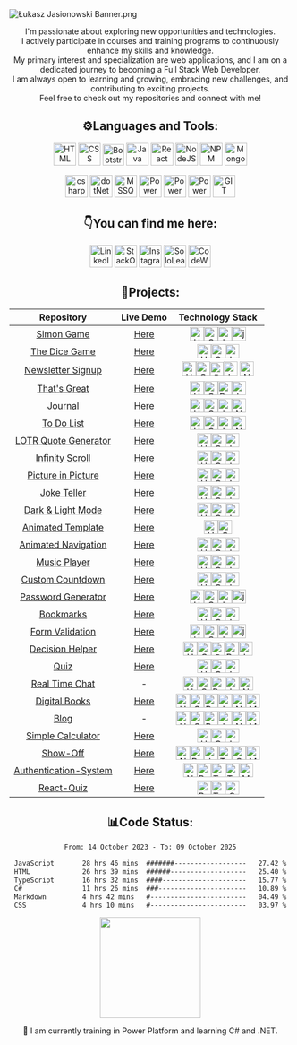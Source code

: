 <img src="https://i.ibb.co/tZSvQ03/banner-Neww.png" alt="Łukasz Jasionowski Banner.png">
<p align="center">I'm passionate about exploring new opportunities and technologies.<br>
I actively participate in courses and training programs to continuously enhance my skills and knowledge.<br>
My primary interest and specialization are web applications, and I am on a dedicated journey to becoming a Full Stack Web Developer.<br>
I am always open to learning and growing, embracing new challenges, and contributing to exciting projects.<br>
Feel free to check out my repositories and connect with me!
</p>
<h2 align="center">⚙️Languages and Tools:</h2>
<p align="center">
    <img src="https://www.svgrepo.com/show/452228/html-5.svg" alt="HTML" title="HTML" height="40px">
    <img src="https://www.svgrepo.com/show/452185/css-3.svg" alt="CSS" title="CSS" height="40px">
    <img src="https://upload.wikimedia.org/wikipedia/commons/b/b2/Bootstrap_logo.svg" alt="Bootstrap" title="Bootstrap"
        height="38px">
    <img src="https://www.svgrepo.com/show/452045/js.svg" alt="Java Script" title="Java Script" height="40px">
    <img src="https://www.svgrepo.com/show/452092/react.svg" alt="React" title="React" height="40px">
    <img src="https://www.svgrepo.com/show/439238/nodejs.svg" alt="NodeJS" title="NodeJS" height="40px">
    <img src="https://www.svgrepo.com/show/452077/npm.svg" alt="NPM" title="NPM" height="40px">
    <img src="https://www.vectorlogo.zone/logos/mongodb/mongodb-icon.svg" alt="MongoDB" title="MongoDB" height="40px">
</p>
<p align="center">
    <img src="https://www.svgrepo.com/show/452184/csharp.svg" alt="csharp" title="csharp" height="40px">
    <img src="https://upload.wikimedia.org/wikipedia/commons/e/ee/.NET_Core_Logo.svg" alt="dotNet" title="dotNet" height="40px">
    <img src="https://www.freeiconspng.com/uploads/sql-server-icon-png-8.png" alt="MSSQL" Title="MSSQL"
        height="40px">
    <img src="https://powerwiki.net/images/4/48/Powerautomate.svg" alt="Power Automate" title="Power Automate"
        height="40px">
    <img src="https://powerwiki.net/images/f/f7/Powerapps.svg" alt="Power Apps" title="Power Apps"
        height="40px">
    <img src="https://powerwiki.net/images/a/aa/PowerBI_scalable.svg" alt="Power BI" title="Power BI"
        height="40px">
    <img src="https://www.vectorlogo.zone/logos/git-scm/git-scm-icon.svg" alt="GIT" title="GIT" height="40px">
</p>
<h2 align="center">👇You can find me here:</h2>
<p align="center">
    <a href="https://www.linkedin.com/in/lukasz-jasionowski/" target="_blank"><img
            src="https://www.svgrepo.com/show/475661/linkedin-color.svg" alt="LinkedIn" title="LinkedIn"
            height="40px"></a>
    <a href="https://stackoverflow.com/users/18272621/%C5%81ukasz-jasionowski" target="_blank"><img
            src="https://upload.wikimedia.org/wikipedia/commons/e/ef/Stack_Overflow_icon.svg" alt="StackOverflow"
            title="Stack Overflow" height="40px"></a>
    <a href="https://www.instagram.com/fitrunner.json/" target="_blank"><img
            src="https://www.svgrepo.com/show/452229/instagram-1.svg" alt="Instagram" title="Instagram"
            height="40px"></a>
    <a href="https://www.sololearn.com/profile/22078199/" target="_blank"><img
            src="https://blob.sololearn.com/avatars/sololearn.png" alt="SoloLearn" title="SoloLearn" height="40px"></a>
    <a href="https://www.codewars.com/users/Lukasz-Jasionowski" target="_blank"><img
            src="https://www.codewars.com/packs/assets/logo.f607a0fb.svg" alt="CodeWars" title="CodeWars"
            height="40px"></a>
</p>
<h2 align="center">📔Projects:</h2>

<div align="center">

| Repository  | Live Demo  | Technology Stack  |
| :---------: | :--------: | :---------------: |
|<a href="https://github.com/Lukasz-Jasionowski/Simon-Game" target="_blank">Simon Game</a>| <a href="https://lukasz-jasionowski.github.io/Simon-Game/" target="_blank">Here</a> | <img src="https://www.svgrepo.com/show/452228/html-5.svg" alt="HTML" title="HTML" height="25px"><img src="https://www.svgrepo.com/show/452185/css-3.svg" alt="CSS" title="CSS" height="25px"><img src="https://www.svgrepo.com/show/452045/js.svg" alt="Java Script" title="Java Script" height="25px"><img src="https://www.svgrepo.com/show/452242/jquery.svg" alt="jQuery" title="jQuery" height="25px"> |
| <a href="https://github.com/Lukasz-Jasionowski/The-Dice-Game" target="_blank">The Dice Game</a> | <a href="https://lukasz-jasionowski.github.io/The-Dice-Game/" target="_blank">Here</a> | <img src="https://www.svgrepo.com/show/452228/html-5.svg" alt="HTML" title="HTML" height="25px"><img src="https://www.svgrepo.com/show/452185/css-3.svg" alt="CSS" title="CSS" height="25px"><img src="https://www.svgrepo.com/show/452045/js.svg" alt="Java Script" title="Java Script" height="25px"> |
| <a href="https://github.com/Lukasz-Jasionowski/Newsletter-Signup" target="_blank">Newsletter Signup</a> | <a href="https://newsletter-signup-spoq.onrender.com/" target="_blank">Here</a> | <img src="https://www.svgrepo.com/show/452228/html-5.svg" alt="HTML" title="HTML" height="25px"><img src="https://www.svgrepo.com/show/452185/css-3.svg" alt="CSS" title="CSS" height="25px"><img src="https://upload.wikimedia.org/wikipedia/commons/b/b2/Bootstrap_logo.svg" alt="Bootstrap" title="Bootstrap" height="24px"><img src="https://www.svgrepo.com/show/452045/js.svg" alt="Java Script" title="Java Script" height="25px">  <img src="https://www.svgrepo.com/show/439238/nodejs.svg" alt="NodeJS" title="NodeJS" height="25px"> |
| <a href="https://github.com/Lukasz-Jasionowski/ThatsGreat" target="_blank">That's Great</a> | <a href="https://l-jasionowski-that-s-great.web.app/" target="_blank">Here</a> | <img src="https://www.svgrepo.com/show/452228/html-5.svg" alt="HTML" title="HTML" height="25px"><img src="https://www.svgrepo.com/show/452185/css-3.svg" alt="CSS" title="CSS" height="25px"><img src="https://www.svgrepo.com/show/452092/react.svg" alt="React" title="React" height="25px"><img src="https://www.svgrepo.com/show/452045/js.svg" alt="Java Script" title="Java Script" height="25px"> |
| <a href="https://github.com/Lukasz-Jasionowski/Journal" target="_blank">Journal</a> | <a href="https://journal-jynj.onrender.com/" target="_blank">Here</a> | <img src="https://www.svgrepo.com/show/452228/html-5.svg" alt="HTML" title="HTML" height="25px"><img src="https://www.svgrepo.com/show/452185/css-3.svg" alt="CSS" title="CSS" height="25px"><img src="https://www.svgrepo.com/show/452045/js.svg" alt="Java Script" title="Java Script" height="25px"><img src="https://www.svgrepo.com/show/439238/nodejs.svg" alt="NodeJS" title="NodeJS" height="25px"> |
|  <a href="https://github.com/Lukasz-Jasionowski/To-Do-List" target="_blank">To Do List</a> | <a href="https://to-do-list-lg4d.onrender.com/" target="_blank">Here</a> | <img src="https://www.svgrepo.com/show/452228/html-5.svg" alt="HTML" title="HTML" height="25px"><img src="https://www.svgrepo.com/show/452185/css-3.svg" alt="CSS" title="CSS" height="25px"><img src="https://www.svgrepo.com/show/452045/js.svg" alt="Java Script" title="Java Script" height="25px"><img src="https://www.svgrepo.com/show/439238/nodejs.svg" alt="NodeJS" title="NodeJS" height="25px"> |
|  <a href="https://github.com/Lukasz-Jasionowski/LOTR-Quote-Generator" target="_blank">LOTR Quote Generator</a> | <a href="https://lukasz-jasionowski.github.io/LOTR-Quote-Generator/" target="_blank">Here</a> | <img src="https://www.svgrepo.com/show/452228/html-5.svg" alt="HTML" title="HTML" height="25px"><img src="https://www.svgrepo.com/show/452185/css-3.svg" alt="CSS" title="CSS" height="25px"><img src="https://www.svgrepo.com/show/452045/js.svg" alt="Java Script" title="Java Script" height="25px"> |
| <a href="https://github.com/Lukasz-Jasionowski/Infinity-Scroll" target="_blank">Infinity Scroll</a> | <a href="https://infinity-scroll.w3spaces.com/" target="_blank">Here</a> | <img src="https://www.svgrepo.com/show/452228/html-5.svg" alt="HTML" title="HTML" height="25px"><img src="https://www.svgrepo.com/show/452185/css-3.svg" alt="CSS" title="CSS" height="25px"><img src="https://www.svgrepo.com/show/452045/js.svg" alt="Java Script" title="Java Script" height="25px"> |
|     <a href="https://github.com/Lukasz-Jasionowski/Picture-in-Picture" target="_blank">Picture in Picture</a> | <a href="https://lukasz-jasionowski.github.io/Picture-in-Picture/" target="_blank">Here</a> | <img src="https://www.svgrepo.com/show/452228/html-5.svg" alt="HTML" title="HTML" height="25px"><img src="https://www.svgrepo.com/show/452185/css-3.svg" alt="CSS" title="CSS" height="25px"><img src="https://www.svgrepo.com/show/452045/js.svg" alt="Java Script" title="Java Script" height="25px"> |
|  <a href="https://github.com/Lukasz-Jasionowski/Joke-Teller" target="_blank">Joke Teller</a> | <a href="https://lukasz-jasionowski.github.io/Joke-Teller/" target="_blank">Here</a> | <img src="https://www.svgrepo.com/show/452228/html-5.svg" alt="HTML" title="HTML" height="25px"><img src="https://www.svgrepo.com/show/452185/css-3.svg" alt="CSS" title="CSS" height="25px"><img src="https://www.svgrepo.com/show/452045/js.svg" alt="Java Script" title="Java Script" height="25px"> |
| <a href="https://github.com/Lukasz-Jasionowski/Light-Dark-Mode" target="_blank">Dark & Light Mode</a> | <a href="https://lukasz-jasionowski.github.io/Light-Dark-Mode/" target="_blank">Here</a> | <img src="https://www.svgrepo.com/show/452228/html-5.svg" alt="HTML" title="HTML" height="25px"><img src="https://www.svgrepo.com/show/452185/css-3.svg" alt="CSS" title="CSS" height="25px"><img src="https://www.svgrepo.com/show/452045/js.svg" alt="Java Script" title="Java Script" height="25px"> |
| <a href="https://github.com/Lukasz-Jasionowski/Animated-Template" target="_blank">Animated Template</a> | <a href="https://lukasz-jasionowski.github.io/Animated-Template/" target="_blank">Here</a> | <img src="https://www.svgrepo.com/show/452228/html-5.svg" alt="HTML" title="HTML" height="25px"><img src="https://www.svgrepo.com/show/452185/css-3.svg" alt="CSS" title="CSS" height="25px"> |
| <a href="https://github.com/Lukasz-Jasionowski/Animated-Navigation" target="_blank">Animated Navigation</a> | <a href="https://lukasz-jasionowski.github.io/Animated-Navigation/" target="_blank">Here</a> | <img src="https://www.svgrepo.com/show/452228/html-5.svg" alt="HTML" title="HTML" height="25px"><img src="https://www.svgrepo.com/show/452185/css-3.svg" alt="CSS" title="CSS" height="25px"><img src="https://www.svgrepo.com/show/452045/js.svg" alt="Java Script" title="Java Script" height="25px"> |
| <a href="https://github.com/Lukasz-Jasionowski/Music-Player" target="_blank">Music Player</a> | <a href="https://lukasz-jasionowski.github.io/Music-Player/" target="_blank">Here</a> | <img src="https://www.svgrepo.com/show/452228/html-5.svg" alt="HTML" title="HTML" height="25px"><img src="https://www.svgrepo.com/show/452185/css-3.svg" alt="CSS" title="CSS" height="25px"><img src="https://www.svgrepo.com/show/452045/js.svg" alt="Java Script" title="Java Script" height="25px"> |
| <a href="https://github.com/Lukasz-Jasionowski/Custom-Countdown" target="_blank">Custom Countdown</a> | <a href="https://lukasz-jasionowski.github.io/Custom-Countdown/" target="_blank">Here</a> | <img src="https://www.svgrepo.com/show/452228/html-5.svg" alt="HTML" title="HTML" height="25px"><img src="https://www.svgrepo.com/show/452185/css-3.svg" alt="CSS" title="CSS" height="25px"><img src="https://www.svgrepo.com/show/452045/js.svg" alt="Java Script" title="Java Script" height="25px"> |
|     <a href="https://github.com/Lukasz-Jasionowski/Password-Generator" target="_blank">Password Generator</a> | <a href="https://lukasz-jasionowski.github.io/Password-Generator/" target="_blank">Here</a> | <img src="https://www.svgrepo.com/show/452228/html-5.svg" alt="HTML" title="HTML" height="25px"><img src="https://www.svgrepo.com/show/452185/css-3.svg" alt="CSS" title="CSS" height="25px"><img src="https://www.svgrepo.com/show/452045/js.svg" alt="Java Script" title="Java Script" height="25px"><img src="https://www.svgrepo.com/show/452242/jquery.svg" alt="jQuery" title="jQuery" height="25px"> |
| <a href="https://github.com/Lukasz-Jasionowski/Bookmarks" target="_blank">Bookmarks</a> | <a href="https://lukasz-jasionowski.github.io/Bookmarks/" target="_blank">Here</a> | <img src="https://www.svgrepo.com/show/452228/html-5.svg" alt="HTML" title="HTML" height="25px"><img src="https://www.svgrepo.com/show/452185/css-3.svg" alt="CSS" title="CSS" height="25px"><img src="https://www.svgrepo.com/show/452045/js.svg" alt="Java Script" title="Java Script" height="25px"> |
| <a href="https://github.com/Lukasz-Jasionowski/Form-Validation" target="_blank">Form Validation</a> | <a href="https://lukasz-jasionowski.github.io/Form-Validation/" target="_blank">Here</a> | <img src="https://www.svgrepo.com/show/452228/html-5.svg" alt="HTML" title="HTML" height="25px"><img src="https://www.svgrepo.com/show/452185/css-3.svg" alt="CSS" title="CSS" height="25px"><img src="https://www.svgrepo.com/show/452045/js.svg" alt="Java Script" title="Java Script" height="25px"><img src="https://www.svgrepo.com/show/452242/jquery.svg" alt="jQuery" title="jQuery" height="25px"> |
| <a href="https://github.com/Lukasz-Jasionowski/Decision-Helper" target="_blank">Decision Helper</a> | <a href="https://lj-decision-helper.web.app/" target="_blank">Here</a> | <img src="https://www.svgrepo.com/show/452228/html-5.svg" alt="HTML" title="HTML" height="25px"><img src="https://www.svgrepo.com/show/452185/css-3.svg" alt="CSS" title="CSS" height="25px"><img src="https://upload.wikimedia.org/wikipedia/commons/b/b2/Bootstrap_logo.svg" alt="Bootstrap" title="Bootstrap" height="24px"><img src="https://www.svgrepo.com/show/452092/react.svg" alt="React" title="React" height="25px"><img src="https://www.svgrepo.com/show/452045/js.svg" alt="Java Script" title="Java Script" height="25px"> |
 <a href="https://github.com/Lukasz-Jasionowski/Quiz" target="_blank">Quiz</a> | <a href="https://lukasz-jasionowski.github.io/Quiz/" target="_blank">Here</a> | <img src="https://www.svgrepo.com/show/452228/html-5.svg" alt="HTML" title="HTML" height="25px"><img src="https://www.svgrepo.com/show/452185/css-3.svg" alt="CSS" title="CSS" height="25px"><img src="https://www.svgrepo.com/show/452045/js.svg" alt="Java Script" title="Java Script" height="25px">|
 <a href="https://github.com/Lukasz-Jasionowski/Real-Time-Chat" target="_blank">Real Time Chat</a> | - | <img src="https://www.svgrepo.com/show/452228/html-5.svg" alt="HTML" title="HTML" height="25px"><img src="https://www.svgrepo.com/show/452185/css-3.svg" alt="CSS" title="CSS" height="25px"><img src="https://www.svgrepo.com/show/452092/react.svg" alt="React" title="React" height="25px"><img src="https://www.svgrepo.com/show/452045/js.svg" alt="Java Script" title="Java Script" height="25px"><img src="https://www.svgrepo.com/show/439238/nodejs.svg" alt="NodeJS" title="NodeJS" height="25px">|
 <a href="https://github.com/Lukasz-Jasionowski/Digital-Books" target="_blank">Digital Books</a> | <a href="https://digital-book.onrender.com/" target="_blank">Here</a> | <img src="https://www.svgrepo.com/show/452228/html-5.svg" alt="HTML" title="HTML" height="25px"><img src="https://www.svgrepo.com/show/452185/css-3.svg" alt="CSS" title="CSS" height="25px"><img src="https://www.svgrepo.com/show/452092/react.svg" alt="React" title="React" height="25px"><img src="https://www.svgrepo.com/show/452045/js.svg" alt="Java Script" title="Java Script" height="25px"><img src="https://www.svgrepo.com/show/439238/nodejs.svg" alt="NodeJS" title="NodeJS" height="25px"><img src="https://www.vectorlogo.zone/logos/mongodb/mongodb-icon.svg" alt="MongoDB" title="MongoDB" height="25px">|
 <a href="https://github.com/Lukasz-Jasionowski/Blog" target="_blank">Blog</a> | - | <img src="https://www.svgrepo.com/show/452228/html-5.svg" alt="HTML" title="HTML" height="25px"><img src="https://www.svgrepo.com/show/452185/css-3.svg" alt="CSS" title="CSS" height="25px"><img src="https://www.svgrepo.com/show/452092/react.svg" alt="React" title="React" height="25px"><img src="https://www.svgrepo.com/show/452045/js.svg" alt="Java Script" title="Java Script" height="25px"><img src="https://www.svgrepo.com/show/439238/nodejs.svg" alt="NodeJS" title="NodeJS" height="25px"><img src="https://www.vectorlogo.zone/logos/mongodb/mongodb-icon.svg" alt="MongoDB" title="MongoDB" height="25px">|
 <a href="https://github.com/Lukasz-Jasionowski/Calculator" target="_blank">Simple Calculator</a> | <a href="https://lukasz-jasionowski.github.io/Calculator/" target="_blank">Here</a> | <img src="https://www.svgrepo.com/show/452228/html-5.svg" alt="HTML" title="HTML" height="25px"><img src="https://www.svgrepo.com/show/452185/css-3.svg" alt="CSS" title="CSS" height="25px"><img src="https://www.svgrepo.com/show/452045/js.svg" alt="Java Script" title="Java Script" height="25px">|
 <a href="https://github.com/Lukasz-Jasionowski/Show-Off" target="_blank">Show-Off</a> | <a href="https://show-off-js.vercel.app/" target="_blank">Here</a> | <img src="https://svgshare.com/i/z4C.svg" alt="Next.js" title="Next.js" height="25px"><img src="https://www.svgrepo.com/show/452092/react.svg" alt="React" title="React" height="25px"><img src="https://www.svgrepo.com/show/452045/js.svg" alt="Java Script" title="Java Script" height="25px"><img src="https://www.svgrepo.com/show/374118/tailwind.svg" alt="Tailwind" title="Tailwind" height="25px"><img src="https://www.svgrepo.com/show/452185/css-3.svg" alt="CSS" title="CSS" height="25px"><img src="https://www.vectorlogo.zone/logos/mongodb/mongodb-icon.svg" alt="MongoDB" title="MongoDB" height="25px">|
 <a href="https://github.com/Lukasz-Jasionowski/Authentication-System" target="_blank">Authentication-System</a> | <a href="https://authentication-system-ten.vercel.app" target="_blank">Here</a> | <img src="https://svgshare.com/i/z4C.svg" alt="Next.js" title="Next.js" height="25px"><img src="https://www.svgrepo.com/show/452092/react.svg" alt="React" title="React" height="25px"><img src="https://www.svgrepo.com/show/439022/typescript.svg" alt="Type Script" title="Type Script" height="25px"><img src="https://www.svgrepo.com/show/374118/tailwind.svg" alt="Tailwind" title="Tailwind" height="25px"><img src="https://www.vectorlogo.zone/logos/mongodb/mongodb-icon.svg" alt="MongoDB" title="MongoDB" height="25px">|
 <a href="https://github.com/Lukasz-Jasionowski/React-Quiz" target="_blank">React-Quiz</a> | <a href="https://quiz-mrgx.onrender.com/" target="_blank">Here</a> | <img src="https://www.svgrepo.com/show/452092/react.svg" alt="React" title="React" height="25px"><img src="https://www.svgrepo.com/show/439022/typescript.svg" alt="Type Script" title="Type Script" height="25px"><img src="https://www.svgrepo.com/show/452185/css-3.svg" alt="CSS" title="CSS" height="25px"> |
</div>

<h2 align="center">📊Code Status:</h2>

<div align="center">
    
<!--START_SECTION:waka-->

```txt
From: 14 October 2023 - To: 09 October 2025

JavaScript       28 hrs 46 mins  #######------------------   27.42 %
HTML             26 hrs 39 mins  ######-------------------   25.40 %
TypeScript       16 hrs 32 mins  ####---------------------   15.77 %
C#               11 hrs 26 mins  ###----------------------   10.89 %
Markdown         4 hrs 42 mins   #------------------------   04.49 %
CSS              4 hrs 10 mins   #------------------------   03.97 %
```

<!--END_SECTION:waka-->

</div>

<p align="center">
       <a align="center" href="http://www.github.com/Lukasz-Jasionowski"><img
            src="https://github-readme-stats.vercel.app/api/top-langs/?username=Lukasz-Jasionowski&theme=react&hide_border=true&include_all_commits=true&count_private=true&layout=compact"
            height="180" /></a>
</p>


<p align="center">🎯 I am currently training in Power Platform and learning C# and .NET.</p>
